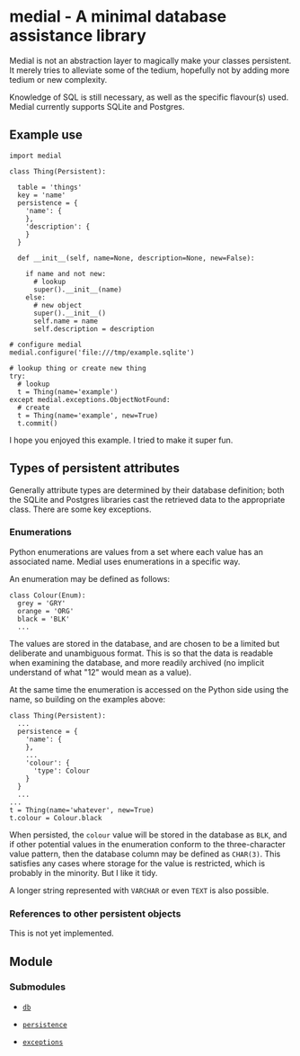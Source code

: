 # medial - A minimal database assistance library

Medial is not an abstraction layer to magically make your classes persistent.
It merely tries to alleviate some of the tedium, hopefully not by adding more
tedium or new complexity.

Knowledge of SQL is still necessary, as well as the specific flavour(s) used.
Medial currently supports SQLite and Postgres.

## Example use

```
import medial

class Thing(Persistent):

  table = 'things'
  key = 'name'
  persistence = {
    'name': {
    },
    'description': {
    }
  }

  def __init__(self, name=None, description=None, new=False):

    if name and not new:
      # lookup
      super().__init__(name)
    else:
      # new object
      super().__init__()
      self.name = name
      self.description = description

# configure medial
medial.configure('file:///tmp/example.sqlite')

# lookup thing or create new thing
try:
  # lookup
  t = Thing(name='example')
except medial.exceptions.ObjectNotFound:
  # create
  t = Thing(name='example', new=True)
  t.commit()
```

I hope you enjoyed this example.  I tried to make it super fun.

## Types of persistent attributes

Generally attribute types are determined by their database definition; both the
SQLite and Postgres libraries cast the retrieved data to the appropriate class.
There are some key exceptions.

### Enumerations

Python enumerations are values from a set where each value has an associated
name.  Medial uses enumerations in a specific way.

An enumeration may be defined as follows:

```
class Colour(Enum):
  grey = 'GRY'
  orange = 'ORG'
  black = 'BLK'
  ...
```

The values are stored in the database, and are chosen to be a limited but
deliberate and unambiguous format.  This is so that the data is readable when
examining the database, and more readily archived (no implicit understand of
what "12" would mean as a value).

At the same time the enumeration is accessed on the Python side using
the name, so building on the examples above:

```
class Thing(Persistent):
  ...
  persistence = {
    'name': {
    },
    ...
    'colour': {
      'type': Colour
    }
  }
  ...
...
t = Thing(name='whatever', new=True)
t.colour = Colour.black
```

When persisted, the `colour` value will be stored in the database as `BLK`, and
if other potential values in the enumeration conform to the three-character
value pattern, then the database column may be defined as `CHAR(3)`.  This
satisfies any cases where storage for the value is restricted, which is
probably in the minority.  But I like it tidy.

A longer string represented with `VARCHAR` or even `TEXT` is also possible.

### References to other persistent objects

This is not yet implemented.

## Module

### Submodules
    
* [`db`](docs/db.md)
    
* [`persistence`](docs/persistence.md)
    
* [`exceptions`](docs/exceptions.md)
